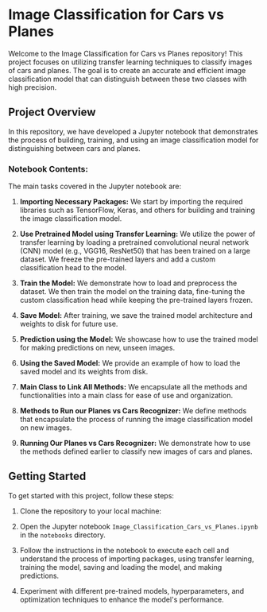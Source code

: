 Image Classification for Cars vs Planes
=======================================

Welcome to the Image Classification for Cars vs Planes repository! This project focuses on utilizing transfer learning techniques to classify images of cars and planes. The goal is to create an accurate and efficient image classification model that can distinguish between these two classes with high precision.

Project Overview 
----------------

In this repository, we have developed a Jupyter notebook that demonstrates the process of building, training, and using an image classification model for distinguishing between cars and planes.

### Notebook Contents:

The main tasks covered in the Jupyter notebook are:

1.  **Importing Necessary Packages:** We start by importing the required libraries such as TensorFlow, Keras, and others for building and training the image classification model.

2.  **Use Pretrained Model using Transfer Learning:** We utilize the power of transfer learning by loading a pretrained convolutional neural network (CNN) model (e.g., VGG16, ResNet50) that has been trained on a large dataset. We freeze the pre-trained layers and add a custom classification head to the model.

3.  **Train the Model:** We demonstrate how to load and preprocess the dataset. We then train the model on the training data, fine-tuning the custom classification head while keeping the pre-trained layers frozen.

4.  **Save Model:** After training, we save the trained model architecture and weights to disk for future use.

5.  **Prediction using the Model:** We showcase how to use the trained model for making predictions on new, unseen images.

6.  **Using the Saved Model:** We provide an example of how to load the saved model and its weights from disk.

7.  **Main Class to Link All Methods:** We encapsulate all the methods and functionalities into a main class for ease of use and organization.

8.  **Methods to Run our Planes vs Cars Recognizer:** We define methods that encapsulate the process of running the image classification model on new images.

9.  **Running Our Planes vs Cars Recognizer:** We demonstrate how to use the methods defined earlier to classify new images of cars and planes.

Getting Started
---------------

To get started with this project, follow these steps:

1.  Clone the repository to your local machine:


2.  Open the Jupyter notebook `Image_Classification_Cars_vs_Planes.ipynb` in the `notebooks` directory.

3.  Follow the instructions in the notebook to execute each cell and understand the process of importing packages, using transfer learning, training the model, saving and loading the model, and making predictions.

4.  Experiment with different pre-trained models, hyperparameters, and optimization techniques to enhance the model's performance.
